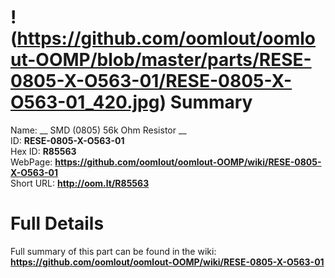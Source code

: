 
!(https://github.com/oomlout/oomlout-OOMP/blob/master/parts/RESE-0805-X-O563-01/RESE-0805-X-O563-01_420.jpg)
Summary
=================
  
Name: __ SMD (0805) 56k Ohm Resistor __    
ID: __RESE-0805-X-O563-01__   
Hex ID: __R85563__   
WebPage: __https://github.com/oomlout/oomlout-OOMP/wiki/RESE-0805-X-O563-01__   
Short URL: __http://oom.lt/R85563__   

Full Details
==========================
Full summary of this part can be found in the wiki:   
__https://github.com/oomlout/oomlout-OOMP/wiki/RESE-0805-X-O563-01__    

